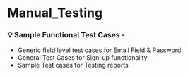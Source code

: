 # Manual_Testing
### 💡 Sample Functional Test Cases - 

- Generic field level test cases for Email Field &amp; Password
- General Test Cases for Sign-up functionality
- Sample Test cases for Testing reports
